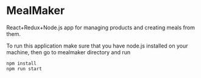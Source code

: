 # MealMaker
React+Redux+Node.js app for managing products and creating meals from them.

To run this application make sure that you have node.js installed on your machine, then go to mealmaker directory and run

```console
npm install
npm run start
```
